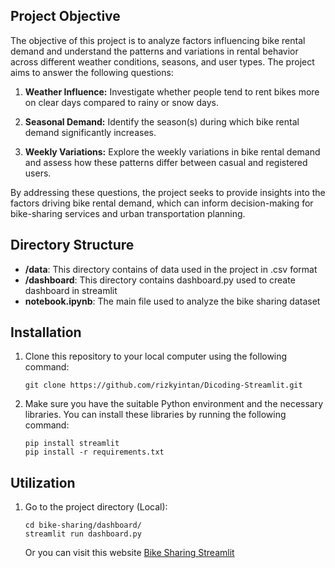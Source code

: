 ## Project Objective

The objective of this project is to analyze factors influencing bike rental demand and understand the patterns and variations in rental behavior across different weather conditions, seasons, and user types. The project aims to answer the following questions:

1. **Weather Influence:** Investigate whether people tend to rent bikes more on clear days compared to rainy or snow days.

2. **Seasonal Demand:** Identify the season(s) during which bike rental demand significantly increases.

3. **Weekly Variations:** Explore the weekly variations in bike rental demand and assess how these patterns differ between casual and registered users.

By addressing these questions, the project seeks to provide insights into the factors driving bike rental demand, which can inform decision-making for bike-sharing services and urban transportation planning.

## Directory Structure

- **/data**: This directory contains of data used in the project in .csv format
- **/dashboard**: This directory contains dashboard.py used to create dashboard in streamlit
- **notebook.ipynb**: The main file used to analyze the bike sharing dataset

## Installation

1. Clone this repository to your local computer using the following command:

   ```shell
   git clone https://github.com/rizkyintan/Dicoding-Streamlit.git
   ```

2. Make sure you have the suitable Python environment and the necessary libraries. You can install these libraries by running the following command:

    ```shell
    pip install streamlit
    pip install -r requirements.txt
    ```

## Utilization
1. Go to the project directory (Local):

    ```shell
    cd bike-sharing/dashboard/
    streamlit run dashboard.py
    ```
    Or you can visit this website [Bike Sharing Streamlit](https://dicoding-bikesharing-sayyidan.streamlit.app/)
